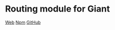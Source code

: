 Routing module for Giant
========================

[Web](http://giantjs.org) [Npm](https://www.npmjs.com/~giantjs) [GitHub](https://github.com/giantjs)
